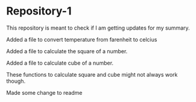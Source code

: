 # Repository-1

This repository is meant to check if I am getting updates for my summary.


Added a file to convert temperature from farenheit to celcius


Added a file to calculate the square of a number.

Added a file to calculate cube of a number.

These functions to calculate square and cube might not always work though.

Made some change to readme